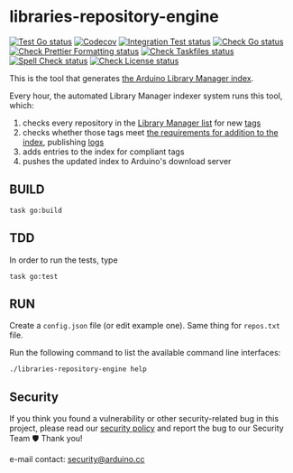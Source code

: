 # libraries-repository-engine

[![Test Go status](https://github.com/arduino/libraries-repository-engine/actions/workflows/test-go-task.yml/badge.svg)](https://github.com/arduino/libraries-repository-engine/actions/workflows/test-go-task.yml)
[![Codecov](https://codecov.io/gh/arduino/libraries-repository-engine/branch/main/graph/badge.svg)](https://codecov.io/gh/arduino/libraries-repository-engine)
[![Integration Test status](https://github.com/arduino/libraries-repository-engine/actions/workflows/test-go-integration-task.yml/badge.svg)](https://github.com/arduino/libraries-repository-engine/actions/workflows/test-go-integration-task.yml)
[![Check Go status](https://github.com/arduino/libraries-repository-engine/actions/workflows/check-go-task.yml/badge.svg)](https://github.com/arduino/libraries-repository-engine/actions/workflows/check-go-task.yml)
[![Check Prettier Formatting status](https://github.com/arduino/libraries-repository-engine/actions/workflows/check-prettier-formatting-task.yml/badge.svg)](https://github.com/arduino/libraries-repository-engine/actions/workflows/check-prettier-formatting-task.yml)
[![Check Taskfiles status](https://github.com/arduino/libraries-repository-engine/actions/workflows/check-taskfiles.yml/badge.svg)](https://github.com/arduino/libraries-repository-engine/actions/workflows/check-taskfiles.yml)
[![Spell Check status](https://github.com/arduino/libraries-repository-engine/actions/workflows/spell-check-task.yml/badge.svg)](https://github.com/arduino/libraries-repository-engine/actions/workflows/spell-check-task.yml)
[![Check License status](https://github.com/arduino/libraries-repository-engine/actions/workflows/check-license.yml/badge.svg)](https://github.com/arduino/libraries-repository-engine/actions/workflows/check-license.yml)

This is the tool that generates [the Arduino Library Manager index](http://downloads.arduino.cc/libraries/library_index.json).

Every hour, the automated Library Manager indexer system runs this tool, which:

1. checks every repository in the [Library Manager list](https://github.com/arduino/library-registry) for new [tags](https://git-scm.com/book/en/v2/Git-Basics-Tagging)
1. checks whether those tags meet [the requirements for addition to the index](https://github.com/arduino/library-registry/blob/main/FAQ.md#what-are-the-requirements-for-publishing-new-releases-of-libraries-already-in-the-library-manager-list), publishing [logs](https://github.com/arduino/library-registry/blob/main/FAQ.md#can-i-check-on-library-releases-being-added-to-library-manager)
1. adds entries to the index for compliant tags
1. pushes the updated index to Arduino's download server

## BUILD

```
task go:build
```

## TDD

In order to run the tests, type

```
task go:test
```

## RUN

Create a `config.json` file (or edit example one). Same thing for `repos.txt` file.

Run the following command to list the available command line interfaces:

```
./libraries-repository-engine help
```

## Security

If you think you found a vulnerability or other security-related bug in this project, please read our
[security policy](https://github.com/arduino/libraries-repository-engine/security/policy) and report the bug to our Security Team 🛡️
Thank you!

e-mail contact: security@arduino.cc
